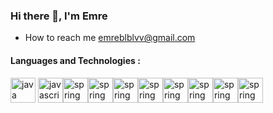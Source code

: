 ### Hi there 👋, I'm Emre  
- How to reach me  [emreblblvv@gmail.com](emreblblvv@gmail.com) 
#### Languages and Technologies : 





   [<img src='https://cdn.jsdelivr.net/npm/simple-icons@3.0.1/icons/java.svg' alt='java' height='40'>](https://cdn.iconscout.com/icon/free/png-256/java-60-1174953.png)  [<img src='https://cdn.jsdelivr.net/npm/simple-icons@3.0.1/icons/javascript.svg' alt='javascript' height='40'>](https://cdn.iconscout.com/icon/free/png-256/java-60-1174953.png)[<img src='https://cdn.jsdelivr.net/npm/simple-icons@3.0.1/icons/spring.svg' alt='spring' height='40'>](https://cdn.iconscout.com/icon/free/png-256/java-60-1174953.png)[<img src='https://cdn.jsdelivr.net/npm/simple-icons@3.0.1/icons/typescript.svg' alt='spring' height='40'>](https://cdn.iconscout.com/icon/free/png-256/java-60-1174953.png)[<img src='https://cdn.freebiesupply.com/logos/thumbs/2x/kotlin-1-logo.png' alt='spring' height='40'>](https://cdn.iconscout.com/icon/free/png-256/java-60-1174953.png)[<img src='https://cdn.jsdelivr.net/npm/simple-icons@3.0.1/icons/docker.svg' alt='spring' height='40'>](https://cdn.iconscout.com/icon/free/png-256/java-60-1174953.png)[<img src='https://cdn.iconscout.com/icon/free/png-256/aws-3215369-2673787.png' alt='spring' height='40'>](https://cdn.iconscout.com/icon/free/png-256/java-60-1174953.png)[<img src='https://cdn.jsdelivr.net/npm/simple-icons@3.0.1/icons/mysql.svg' alt='spring' height='40'>](https://cdn.iconscout.com/icon/free/png-256/java-60-1174953.png)[<img src='https://www.svgrepo.com/show/303229/microsoft-sql-server-logo.svg' alt='spring' height='40'>](https://cdn.iconscout.com/icon/free/png-256/java-60-1174953.png)[<img src='https://cdn.jsdelivr.net/npm/simple-icons@3.0.1/icons/git.svg' alt='spring' height='40'>](https://cdn.iconscout.com/icon/free/png-256/java-60-1174953.png)
 
 

